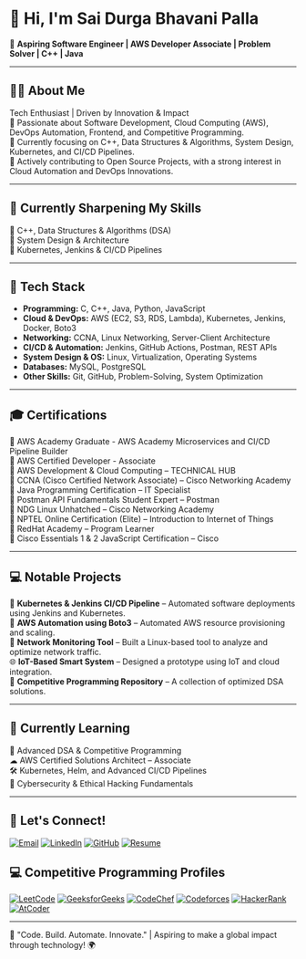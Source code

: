   # 👋 Hi, I'm Sai Durga Bhavani Palla

🚀 **Aspiring Software Engineer | AWS Developer Associate | Problem Solver | C++ | Java**

---

## 🧑‍💻 About Me
Tech Enthusiast | Driven by Innovation & Impact  
🔹 Passionate about Software Development, Cloud Computing (AWS), DevOps Automation, Frontend, and Competitive Programming.  
🔹 Currently focusing on C++, Data Structures & Algorithms, System Design, Kubernetes, and CI/CD Pipelines.  
🔹 Actively contributing to Open Source Projects, with a strong interest in Cloud Automation and DevOps Innovations.  

---

## 🧠 Currently Sharpening My Skills
📌 C++, Data Structures & Algorithms (DSA)  
📌 System Design & Architecture  
📌 Kubernetes, Jenkins & CI/CD Pipelines  

---

## 🎯 Tech Stack
- **Programming:** C, C++, Java, Python, JavaScript  
- **Cloud & DevOps:** AWS (EC2, S3, RDS, Lambda), Kubernetes, Jenkins, Docker, Boto3  
- **Networking:** CCNA, Linux Networking, Server-Client Architecture  
- **CI/CD & Automation:** Jenkins, GitHub Actions, Postman, REST APIs  
- **System Design & OS:** Linux, Virtualization, Operating Systems  
- **Databases:** MySQL, PostgreSQL  
- **Other Skills:** Git, GitHub, Problem-Solving, System Optimization  

---

## 🎓 Certifications
📜  AWS Academy Graduate - AWS Academy Microservices and CI/CD Pipeline Builder  
📜  AWS Certified Developer - Associate  
📜  AWS Development & Cloud Computing – TECHNICAL HUB  
📜  CCNA (Cisco Certified Network Associate) – Cisco Networking Academy  
📜  Java Programming Certification – IT Specialist  
📜  Postman API Fundamentals Student Expert – Postman  
📜  NDG Linux Unhatched – Cisco Networking Academy  
📜  NPTEL Online Certification (Elite) – Introduction to Internet of Things  
📜  RedHat Academy – Program Learner  
📜  Cisco Essentials 1 & 2 JavaScript Certification – Cisco  

---

## 💻 Notable Projects
🔧 **Kubernetes & Jenkins CI/CD Pipeline** – Automated software deployments using Jenkins and Kubernetes.  
🤖 **AWS Automation using Boto3** – Automated AWS resource provisioning and scaling.  
📡 **Network Monitoring Tool** – Built a Linux-based tool to analyze and optimize network traffic.  
🌐 **IoT-Based Smart System** – Designed a prototype using IoT and cloud integration.  
🧩 **Competitive Programming Repository** – A collection of optimized DSA solutions.  

---

## 🌱 Currently Learning
🚀 Advanced DSA & Competitive Programming  
☁ AWS Certified Solutions Architect – Associate  
🛠 Kubernetes, Helm, and Advanced CI/CD Pipelines  
🔐 Cybersecurity & Ethical Hacking Fundamentals  

---


## 💬 Let's Connect!

[![Email](https://img.shields.io/badge/Email-D14836?style=for-the-badge&logo=gmail&logoColor=white)](mailto:sdbpallabhavani@gmail.com)
[![LinkedIn](https://img.shields.io/badge/LinkedIn-0A66C2?style=for-the-badge&logo=linkedin&logoColor=white)](https://www.linkedin.com/in/durgapalla/)
[![GitHub](https://img.shields.io/badge/GitHub-181717?style=for-the-badge&logo=github&logoColor=white)](https://github.com/PallaDurga27)
[![Resume](https://img.shields.io/badge/Resume-PDF-blue?style=for-the-badge&logo=adobe&logoColor=white)](https://drive.google.com/uc?export=download&id=1_weFiUVmkX_WmboLT00vkUQdt2FTccR6)






## 💻 Competitive Programming Profiles

[![LeetCode](https://img.shields.io/badge/LeetCode-000000?style=for-the-badge&logo=leetcode&logoColor=yellow)](https://leetcode.com/u/PallaDurga_27/)
[![GeeksforGeeks](https://img.shields.io/badge/GeeksforGeeks-0F9D58?style=for-the-badge&logo=geeksforgeeks&logoColor=white)](https://www.geeksforgeeks.org/user/sdbpallatvc0/)
[![CodeChef](https://img.shields.io/badge/CodeChef-5B4638?style=for-the-badge&logo=codechef&logoColor=white)](https://www.codechef.com/users/palla_durga)
[![Codeforces](https://img.shields.io/badge/Codeforces-1F8ACB?style=for-the-badge&logo=codeforces&logoColor=white)](https://codeforces.com/profile/PallaDurga)
[![HackerRank](https://img.shields.io/badge/HackerRank-2EC866?style=for-the-badge&logo=hackerrank&logoColor=white)](https://www.hackerrank.com/profile/sdbpallabhavani)
[![AtCoder](https://img.shields.io/badge/AtCoder-E60012?style=for-the-badge&logo=atcoder&logoColor=white)](https://atcoder.jp/users/PallaDurga27)




---

🚀 "Code. Build. Automate. Innovate." | Aspiring to make a global impact through technology! 🌍
